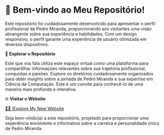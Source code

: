 # 👋 Bem-vindo ao Meu Repositório!

Este repositório foi cuidadosamente desenvolvido para apresentar o perfil profissional de Pedro Miranda, proporcionando aos visitantes uma visão abrangente sobre sua experiência e habilidades. Com um design responsivo, o perfil garante uma experiência de usuário otimizada em diversos dispositivos.

🚀 **Explorar o Repositório**

Este que vos fala utiliza este espaço virtual como uma plataforma para compartilhar informações relevantes sobre sua trajetória profissional, conquistas e paixões. Explore os diretórios cuidadosamente organizados para obter insights sobre a jornada de Pedro Miranda e sua expertise em Ciência da Computação. Este é um convite para conhecê-lo de uma maneira mais profunda e interativa.

🌐 **Visitar o Website**

[👨‍💻 !Explore My New Website](https://plogicador.github.io/techfolio/)

Seja bem-vindo(a) a este repositório, projetado para proporcionar uma experiência envolvente e informativa sobre a carreira e personalidade única de Pedro Miranda.
